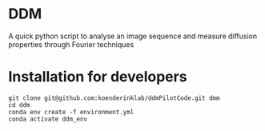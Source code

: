 # DDM 


A quick python script to analyse an image sequence and measure diffusion properties through Fourier techniques

# Installation for developers

```
git clone git@github.com:koenderinklab/ddmPilotCode.git dmm
cd ddm
conda env create -f environment.yml
conda activate ddm_env
``` 
